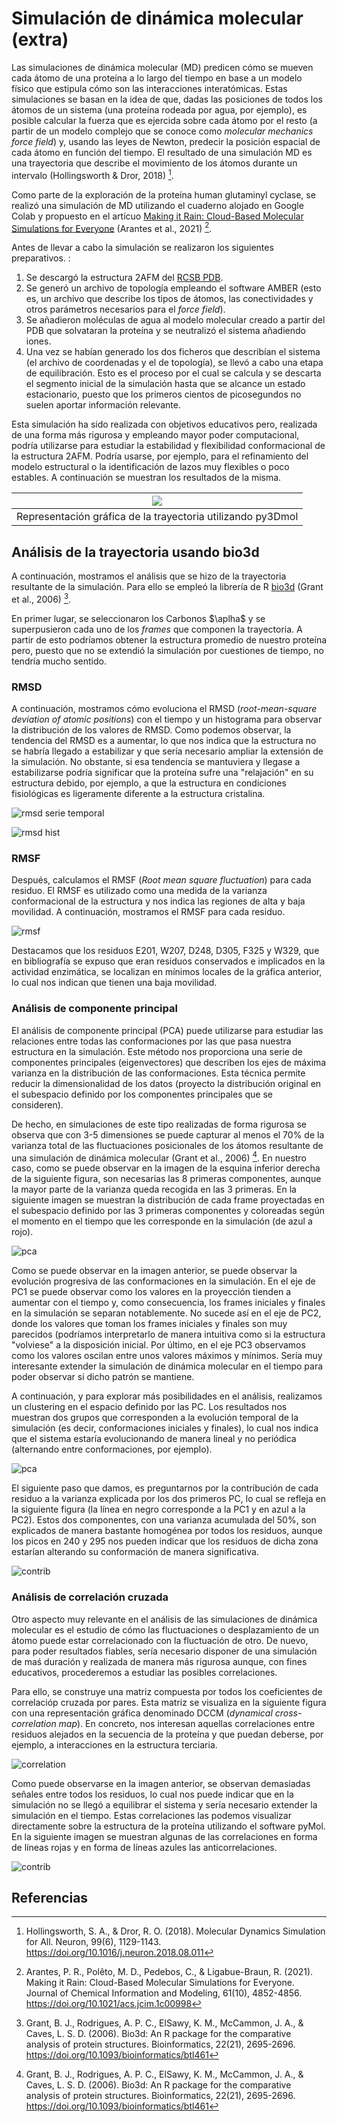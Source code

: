 # Simulación de dinámica molecular (extra)

Las simulaciones de dinámica molecular (MD) predicen cómo se mueven cada átomo de una proteína a lo largo del tiempo en base a un modelo físico que estipula cómo son las interacciones interatómicas. Estas simulaciones se basan en la idea de que, dadas las posiciones de todos los átomos de un sistema (una proteína rodeada por agua, por ejemplo), es posible calcular la fuerza que es ejercida sobre cada átomo por el resto (a partir de un modelo complejo que se conoce como *molecular mechanics force field*) y, usando las leyes de Newton, predecir la posición espacial de cada átomo en función del tiempo. El resultado de una simulación MD es una trayectoria que describe el movimiento de los átomos durante un intervalo (Hollingsworth & Dror, 2018) [^3].

Como parte de la exploración de la proteína human glutaminyl cyclase, se realizó una simulación de MD utilizando el cuaderno alojado en Google Colab y propuesto en el artícuo [Making it Rain: Cloud-Based Molecular Simulations for Everyone](https://github.com/pablo-arantes/making-it-rain) (Arantes et al., 2021) [^1].

Antes de llevar a cabo la simulación se realizaron los siguientes preparativos. :

1. Se descargó la estructura 2AFM del [RCSB PDB](https://www.rcsb.org/).
2. Se generó un archivo de topología empleando el software AMBER (esto es, un archivo que describe los tipos de átomos, las conectividades y otros parámetros necesarios para el *force field*).
3. Se añadieron moléculas de agua al modelo molecular creado a partir del PDB que solvataran la proteína y se neutralizó el sistema añadiendo iones.
4. Una vez se habían generado los dos ficheros que describían el sistema (el archivo de coordenadas y el de topología), se llevó a cabo una etapa de equilibración. Esto es el proceso por el cual se calcula y se descarta el segmento inicial  de la simulación hasta que se alcance un estado estacionario, puesto que los primeros cientos de picosegundos no suelen aportar información relevante.


Esta simulación ha sido realizada con objetivos educativos pero, realizada de una forma más rigurosa y empleando mayor poder computacional, podría utilizarse para estudiar la estabilidad y flexibilidad conformacional de la estructura 2AFM. Podría usarse, por ejemplo, para el refinamiento del modelo estructural o la identificación de lazos muy flexibles o poco estables. A continuación se muestran los resultados de la misma.

|![](images/Trayectoria_2AFM.gif) |
|:--:|
|Representación gráfica de la trayectoria utilizando py3Dmol|

## Análisis de la trayectoria usando bio3d

A continuación, mostramos el análisis que se hizo de la trayectoria resultante de la simulación. Para ello se empleó la librería de R [bio3d](http://thegrantlab.org/bio3d/articles/online/traj_vignette/Bio3D_md.html) (Grant et al., 2006) [^2].

En primer lugar, se seleccionaron los Carbonos $\aplha$ y se superpusieron cada uno de los *frames* que componen la trayectoria. A partir de esto podríamos obtener la estructura promedio de nuestro proteína pero, puesto que no se extendió la simulación por cuestiones de tiempo, no tendría mucho sentido.

### RMSD

A continuación, mostramos cómo evoluciona el RMSD (*root-mean-square deviation of atomic positions*) con el tiempo y un histograma para observar la distribución de los valores de RMSD. Como podemos observar, la tendencia del RMSD es a aumentar, lo que nos indica que la estructura no se habría llegado a estabilizar y que sería necesario ampliar la extensión de la simulación. No obstante, si esa tendencia se mantuviera y llegase a estabilizarse podría significar que la proteína sufre una "relajación" en su estructura debido, por ejemplo, a que la estructura en condiciones fisiológicas es ligeramente diferente a la estructura cristalina.

![rmsd serie temporal](images/MD/rmsd_simpletime_series.png)

![rmsd hist](images/MD/rmsd_hist.png)

### RMSF

Después, calculamos el RMSF (*Root mean square fluctuation*) para cada residuo. El RMSF es utilizado como una medida de la varianza conformacional de la estructura y nos indica las regiones de alta y baja movilidad. A continuación, mostramos el RMSF para cada residuo.

![rmsf](images/MD/rmsf_simpletime_series.png)

Destacamos que los residuos E201, W207, D248, D305, F325 y W329, que en bibliografía se expuso que eran residuos conservados e implicados en la actividad enzimática, se localizan en mínimos locales de la gráfica anterior, lo cual nos indican que tienen una baja movilidad.

### Análisis de componente principal

El análisis de componente principal (PCA) puede utilizarse para estudiar las relaciones entre todas las conformaciones por las que pasa nuestra estructura en la simulación. Este método nos proporciona una serie de componentes principales (eigenvectores) que describen los ejes de máxima varianza en la distribución de las conformaciones. Esta técnica permite reducir la dimensionalidad de los datos (proyecto la distribución original en el subespacio definido por los componentes principales que se consideren).

De hecho, en simulaciones de este tipo realizadas de forma rigurosa se observa que con 3-5 dimensiones se puede capturar al menos el 70% de la varianza total de las fluctuaciones posicionales de los átomos resultante de una simulación de dinámica molecular (Grant et al., 2006) [^2]. En nuestro caso, como se puede observar en la imagen de la esquina inferior derecha de la siguiente figura, son necesarias las 8 primeras componentes, aunque la mayor parte de la varianza queda recogida en las 3 primeras. En la siguiente imagen se muestran la distribución de cada frame proyectadas en el subespacio definido por las 3 primeras componentes y coloreadas según el momento en el tiempo que les corresponde en la simulación (de azul a rojo).

![pca](images/MD/pca_MD.png)

Como se puede observar en la imagen anterior, se puede observar la evolución progresiva de las conformaciones en la simulación. En el eje de PC1  se puede observar como los valores en la proyección tienden a aumentar con el tiempo y, como consecuencia, los frames iniciales y finales en la simulación se separan notablemente. No sucede así en el eje de PC2, donde los valores que toman los frames iniciales y finales son muy parecidos (podríamos interpretarlo de manera intuitiva como si la estructura "volviese" a la disposición inicial. Por último, en el eje PC3 observamos como los valores oscilan entre unos valores máximos y mínimos. Sería muy interesante extender la simulación de dinámica molecular en el tiempo para poder observar si dicho patrón se mantiene.

A continuación, y para explorar más posibilidades en el análisis, realizamos un clustering en el espacio definido por las PC. Los resultados nos muestran dos grupos que corresponden a la evolución temporal de la simulación (es decir, conformaciones iniciales y finales), lo cual nos indica que el sistema estaría evolucionando de manera lineal y no periódica (alternando entre conformaciones, por ejemplo).  

![pca](images/MD/clustering_PCA.png)

El siguiente paso que damos, es preguntarnos por la contribución de cada residuo a la varianza explicada por los dos primeros PC, lo cual se refleja en la siguiente figura (la línea en negro corresponde a la PC1 y en azul a la PC2). Estos dos componentes, con una varianza acumulada del 50%, son explicados de manera bastante homogénea por todos los residuos, aunque los picos en 240 y 295 nos pueden indicar que los residuos de dicha zona estarían alterando su conformación de manera significativa.

![contrib](images/MD/residue_contrib_PCA.png)

###  Análisis de correlación cruzada

Otro aspecto muy relevante en el análisis de las simulaciones de dinámica molecular es el estudio de cómo las fluctuaciones o desplazamiento de un átomo puede estar correlacionado con la fluctuación de otro. De nuevo, para poder resultados fiables, sería necesario disponer de una simulación de maś duración y realizada de manera más rigurosa aunque, con fines educativos, procederemos a estudiar las posibles correlaciones.

Para ello, se construye una matriz compuesta por todos los coeficientes de correlacióp cruzada por pares. Esta matriz se visualiza en la siguiente figura con una representación gráfica denominado DCCM (*dynamical cross-correlation map*). En concreto, nos interesan aquellas correlaciones entre residuos alejados en la secuencia de la proteína y que puedan deberse, por ejemplo, a interacciones en la estructura terciaria.

![correlation](images/MD/ResidueCrossCorrelation.png)

Como puede observarse en la imagen anterior, se observan demasiadas señales entre todos los residuos, lo cual nos puede indicar que en la simulación no se llegó a equilibrar el sistema y sería necesario extender la simulación en el tiempo. Estas correlaciones las podemos visualizar directamente sobre la estructura de la proteína utilizando el software pyMol. En la siguiente imagen se muestran algunas de las correlaciones en forma de líneas rojas y en forma de líneas azules las anticorrelaciones. 	 

![contrib](images/MD/correlations0001.png)

## Referencias
[^1]: Arantes, P. R., Polêto, M. D., Pedebos, C., & Ligabue-Braun, R. (2021). Making it Rain: Cloud-Based Molecular Simulations for Everyone. Journal of Chemical Information and Modeling, 61(10), 4852-4856. https://doi.org/10.1021/acs.jcim.1c00998

[^2]: Grant, B. J., Rodrigues, A. P. C., ElSawy, K. M., McCammon, J. A., & Caves, L. S. D. (2006). Bio3d: An R package for the comparative analysis of protein structures. Bioinformatics, 22(21), 2695-2696. https://doi.org/10.1093/bioinformatics/btl461

[^3]: Hollingsworth, S. A., & Dror, R. O. (2018). Molecular Dynamics Simulation for All. Neuron, 99(6), 1129-1143. https://doi.org/10.1016/j.neuron.2018.08.011

